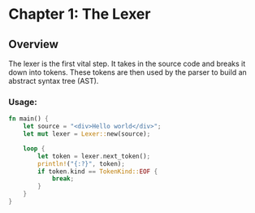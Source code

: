 # Chapter 1: The Lexer


## Overview

The lexer is the first vital step. It takes in the source code and breaks it down into tokens. These tokens are then used by the parser to build an abstract syntax tree (AST).

### Usage:
```rust
fn main() {
    let source = "<div>Hello world</div>";
    let mut lexer = Lexer::new(source);

    loop {
        let token = lexer.next_token();
        println!("{:?}", token);
        if token.kind == TokenKind::EOF {
            break;
        }
    }
}
```
    